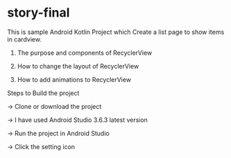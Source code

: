 # story-final

This is sample Android Kotlin Project which Create a list page to show items in cardview. 

  
1) The purpose and components of RecyclerView

2) How to change the layout of RecyclerView

3) How to add animations to RecyclerView

Steps to Build the project

-> Clone or download the project

-> I have used Android Studio 3.6.3 latest version

-> Run the project in Android Studio

-> Click the setting icon
